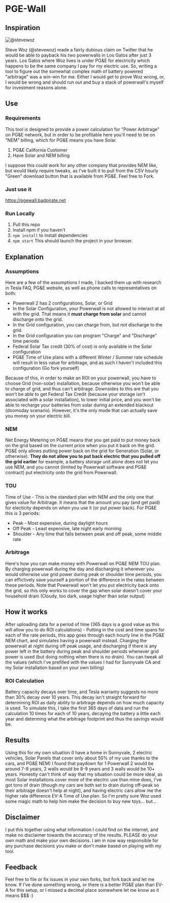 # PGE-Wall
## Inspiration

![@stevewoz](https://i.imgur.com/2UsFfs7.png)

Steve Woz (@stevewoz) made a fairly dubious claim on Twitter that he would be able to payback his two powerwalls in Los Gatos after just 3 years.  Los Gatos where Woz lives is under PG&E for electricity which happens to be the same company I pay for my electric use.  So, writing a tool to figure out the somewhat complex math of battery powered "arbitrage" was a win-win for me.  Either I would get to prove Woz wrong, or, I would be wrong and should run out and buy a stack of powerwall's myself for investment reasons alone.
## Use
### Requirements
This tool is designed to provide a power calculation for "Power Arbitrage" on PG&E network, but in order to be profitable here you'll need to be on "NEM" billing, which for PG&E means you have Solar.

1.  PG&E California Customer
2.  Have Solar and NEM billing

I suppose this could work for any other company that provides NEM like, but would likely require tweaks, as I've built it to pull from the CSV hourly "Green" download button that is available from PG&E.  Feel free to Fork.

### Just use it
https://pgewall.badpirate.net

### Run Locally

1.  Pull this repo
1.  Install npm if you haven't
1.  `npm install` to install dependencies
1.  `npm start` This should launch the project in your browser.

## Explanation
### Assumptions
Here are a few of the assumptions I made, I backed them up with research in Tesla FAQ, PG&E website, as well as phone calls to representatives on both:
*  Powerwall 2 has 2 configurations, Solar, or Grid
*  In the Solar Configuration, your Powerwall is not allowed to interact at all with the grid.  That means it **must charge from solar** and cannot discharge onto the grid.
*  In the Grid configuration, you can charge from, but not discharge to the grid.
*  In the Grid configuration you can program "Charge" and "Discharge" time periods
*  Federal Solar Tax credit (30% of cost) is only available in the Solar configuration
*  PG&E Time of Use plans with a different Winter / Summer rate schedule will result in less value for arbitrage, and as such I haven't included this configuration (Go fork yourself)

Because of this, in order to make an ROI on your powerwall, you have to choose Grid (non-solar) installation, because otherwise you won't be able to charge of grid, and thus can't arbitrage.  Downsides to this are that you won't be able to get Federal Tax Credit (because your storage isn't associated with a solar installation), to lower initial price, and you won't be able to recharge your batteries from solar during an extended blackout (doomsday scenario).  However, it's the only mode that can actually save you money on your electric bill.

### NEM
Net Energy Metering on PG&E means that you get paid to put money back on the grid based on the current price when you put it back on the grid.  PG&E only allows putting power back on the grid for Generation (Solar, or otherwise).  **They do not allow you to put back electric that you pulled off the grid earlier** for example, a battery storage unit alone does not let you use NEM, and you cannot (limited by Powerwall software and PG&E contract) put electricity onto the grid from Powerwall.

### TOU
Time of Use - This is the standard plan with NEM and the only one that gives value for Arbitrage.  It means that the amount you pay (and get paid) for electicity depends on when you use it (or put power back).  For PG&E this is 3 periods:
* Peak - Most expensive, during daylight hours
* Off Peak - Least expensive, late night early morning
* Shoulder - Any time that falls between peak and off peak, some middle rate

### Arbitrage
Here's how you can make money with Powerwall on PG&E NEM TOU plan.  By charging powerwall during the day and discharging it whenever you would otherwise use grid power during peak or shoulder time periods, you can effictively save yourself a portion of the difference in the rates between these periods.  Note that Powerwall won't let you put electricity back onto the grid, so this only works to cover the gap when solar doesn't cover your household drain (Cloudy, too dark, usage higher than solar output)

## How it works
After uploading data for a period of time (365 days is a good value as this will allow you to do ROI calculations) - Putting in the cost and time spans for each of the rate periods, this app goes through each hourly line in the PG&E NEM chart, and simulates having a powerwall instead.  Charging the powerwall at night during off peak usage, and discharging if there is any power left in the battery during peak and shoulder periods whenever grid power is used (but doing nothing when there is no drain).  You can tweak all the values (which I've prefilled with the values I had for Sunnyvale CA and my Solar installation based on your own billing)
### ROI Calculation
Battery capacity decays over time, and Tesla warranty suggests no more than 30% decay over 10 years.  This decay isn't straight forward for determining ROI as daily ability to arbitrage depends on how much capacity is used.  To simulate this, I take the first 365 days of data and run the calculation 10 times for each of 10 years, decaying the battery a little each year and determing what the arbitrage footprint and thus the savings would be.

## Results
Using this for my own situation (I have a home in Sunnyvale, 2 electric vehicles, Solar Panels that cover only about 50% of my use thanks to the cars, and PG&E NEM) I found that paydown for 1 Powerwall 2 would be around 7-8 years, 2 walls would be 8-9 years and 3 walls would be 10+ years.  Honestly can't think of way that my situation could be more ideal, as most Solar installations cover more of the electric use than mine does, I've got tons of drain (though my cars are both set to drain during off-peak so their arbitrage doesn't help at night), and having electric cars allow me the higher rate difference EV-A Time of Use plan.  So I'm pretty sure Woz used some magic math to help him make the decision to buy new toys... but...

## Disclaimer
I put this together using what information I could find on the internet, and make no disclaimer towards the accuracy of the results.  PLEASE do your own math and make your own decisions.  I am in now way responsible for any purchase decisions you make or don't make based on playing with my tool.

## Feedback
Feel free to file or fix issues in your own forks, but fork back and let me know.  If I've done something wrong, or there is a better PG&E plan than EV-A for this setup, or I missed a decimal place somewhere let me know as it means $$$ :)